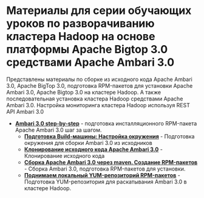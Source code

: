 # Материалы для серии обучающих уроков по разворачиванию кластера Hadoop на основе платформы Apache Bigtop 3.0 средствами Apache Ambari 3.0

Представлены материалы по сборке из исходного кода Apache Ambari 3.0, Apache BigTop 3.0, подготовка RPM-пакетов для установки Apache Ambari 3.0, Apache Bigtop 3.0 на кластере Hadoop.
А также последовательная установка кластера Hadoop средствами Apache Ambari 3.0. Настройка мониторинга кластера Hadoop используя REST API Ambari 3.0 

* **[Ambari 3.0 step-by-step](Ambari/3.0/README.md)** - подготовка инсталляционного RPM-пакета Apache Ambari 3.0 шаг за шагом.
    * **[Подготовка Build-машины: Настройка окружения](Ambari/3.0/build_ambari.md)** - Подготовка окружения для сборки Ambari 3.0 из исходников
    * **[Клонирование исходного кода Apache Ambari 3.0](Ambari/3.0/clone_source_ambari.md)** - Клонирование исходного кода
    * **[Сборка Apache Ambari 3.0 через maven. Создание RPM-пакетов](Ambari/3.0/build_ambari.md)** - Сборка Ambari 3.0, подготовка RPM-пакетов для установки.
    * **[Поднимаем локальный YUM-репозиторий RPM-пакетов](Ambari/3.0/yum_repository.md)** - Подготовка YUM-репозитория для раскатывания Ambari 3.0 в кластере Hadoop.



